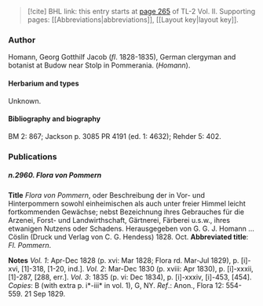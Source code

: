 > [!cite] BHL link: this entry starts at [page 265](https://www.biodiversitylibrary.org/item/103253#page/291/mode/1up) of TL-2 Vol. II.
> Supporting pages: [[Abbreviations|abbreviations]], [[Layout key|layout key]].

### Author

Homann, Georg Gotthilf Jacob (*fl*. 1828-1835), German clergyman and botanist at Budow near Stolp in Pommerania. (*Homann*).

#### Herbarium and types

Unknown.

#### Bibliography and biography

BM 2: 867; Jackson p. 3085 PR 4191 (ed. 1: 4632); Rehder 5: 402.

### Publications

##### n.2960. Flora von Pommern

**Title**
*Flora von Pommern*, oder Beschreibung der in Vor- und Hinterpommern sowohl einheimischen als auch unter freier Himmel leicht fortkommenden Gewächse; nebst Bezeichnung ihres Gebrauches für die Arzenei, Forst- und Landwirthschaft, Gärtnerei, Färberei u.s.w., ihres etwanigen Nutzens oder Schadens. Herausgegeben von G. G. J. Homann ... Cöslin (Druck und Verlag von C. G. Hendess) 1828. Oct.
**Abbreviated title**: *Fl. Pommern*.

**Notes**
*Vol. 1*: Apr-Dec 1828 (p. xvi: Mar 1828; Flora rd. Mar-Jul 1829), p. \[i\]-xvi, \[1\]-318, \[1-20, ind.\].
*Vol. 2*: Mar-Dec 1830 (p. xviii: Apr 1830), p. \[i\]-xxxii, \[1\]-287, \[288, err.\].
*Vol. 3*: 1835 (p. vi: Dec 1834), p. \[i\]-xxxiv, \[i\]-453, \[454\].
*Copies*: B (with extra p. i\*-iii\* in vol. 1), G, NY.
*Ref*.: Anon., Flora 12: 554-559. 21 Sep 1829.

